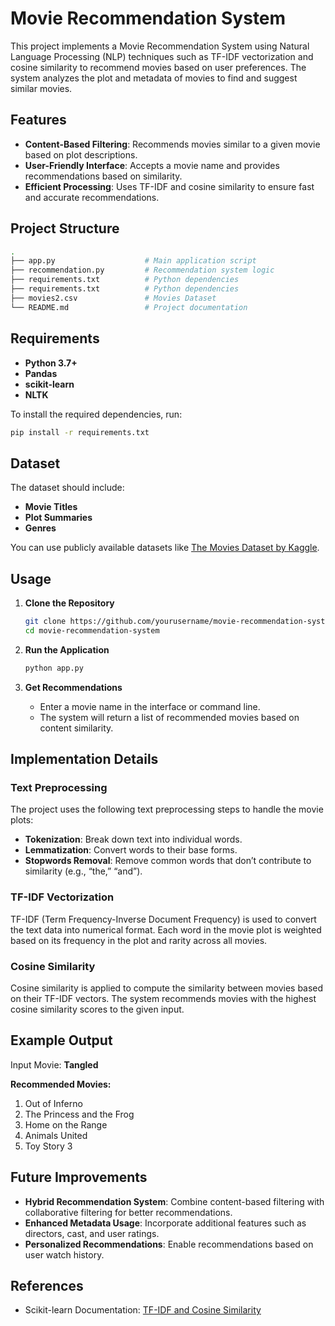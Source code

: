 
# Movie Recommendation System

This project implements a Movie Recommendation System using Natural Language Processing (NLP) techniques such as TF-IDF vectorization and cosine similarity to recommend movies based on user preferences. The system analyzes the plot and metadata of movies to find and suggest similar movies.

## Features

- **Content-Based Filtering**: Recommends movies similar to a given movie based on plot descriptions.
- **User-Friendly Interface**: Accepts a movie name and provides recommendations based on similarity.
- **Efficient Processing**: Uses TF-IDF and cosine similarity to ensure fast and accurate recommendations.

## Project Structure

```bash
.
├── app.py                    # Main application script
├── recommendation.py         # Recommendation system logic
├── requirements.txt          # Python dependencies
├── requirements.txt          # Python dependencies
├── movies2.csv               # Movies Dataset
└── README.md                 # Project documentation
```

## Requirements

- **Python 3.7+**
- **Pandas**
- **scikit-learn**
- **NLTK**

To install the required dependencies, run:

```bash
pip install -r requirements.txt
```

## Dataset

The dataset should include:
- **Movie Titles**
- **Plot Summaries**
- **Genres**

You can use publicly available datasets like [The Movies Dataset by Kaggle](https://www.kaggle.com/rounakbanik/the-movies-dataset).

## Usage

1. **Clone the Repository**

   ```bash
   git clone https://github.com/yourusername/movie-recommendation-system.git
   cd movie-recommendation-system
   ```

2. **Run the Application**

   ```bash
   python app.py
   ```

3. **Get Recommendations**

   - Enter a movie name in the interface or command line.
   - The system will return a list of recommended movies based on content similarity.

## Implementation Details

### Text Preprocessing

The project uses the following text preprocessing steps to handle the movie plots:
- **Tokenization**: Break down text into individual words.
- **Lemmatization**: Convert words to their base forms.
- **Stopwords Removal**: Remove common words that don’t contribute to similarity (e.g., “the,” “and”).

### TF-IDF Vectorization

TF-IDF (Term Frequency-Inverse Document Frequency) is used to convert the text data into numerical format. Each word in the movie plot is weighted based on its frequency in the plot and rarity across all movies.

### Cosine Similarity

Cosine similarity is applied to compute the similarity between movies based on their TF-IDF vectors. The system recommends movies with the highest cosine similarity scores to the given input.

## Example Output

Input Movie: **Tangled**

**Recommended Movies:**
1. Out of Inferno
2. The Princess and the Frog
3. Home on the Range
4. Animals United
5. Toy Story 3

## Future Improvements

- **Hybrid Recommendation System**: Combine content-based filtering with collaborative filtering for better recommendations.
- **Enhanced Metadata Usage**: Incorporate additional features such as directors, cast, and user ratings.
- **Personalized Recommendations**: Enable recommendations based on user watch history.

## References

- Scikit-learn Documentation: [TF-IDF and Cosine Similarity](https://scikit-learn.org/stable/modules/feature_extraction.html#tfidf-term-weighting)
